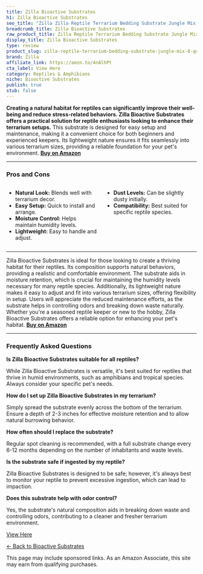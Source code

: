 ```yaml
---
title: Zilla Bioactive Substrates
h1: Zilla Bioactive Substrates
seo_title: "Zilla Zilla Reptile Terrarium Bedding Substrate Jungle Mix,\u2026"
breadcrumb_title: Zilla Bioactive Substrates
raw_product_title: Zilla Reptile Terrarium Bedding Substrate Jungle Mix, 8 Quart
display_title: Zilla Bioactive Substrates
type: review
product_slug: zilla-reptile-terrarium-bedding-substrate-jungle-mix-8-quart
brand: Zilla
affiliate_link: https://amzn.to/4nAlhPt
cta_label: View Here
category: Reptiles & Amphibians
niche: Bioactive Substrates
publish: true
stub: false
---
```


<div id="intro" class="full-width">
  <p><strong>Creating a natural habitat for reptiles can significantly improve their well-being and reduce stress-related behaviors. Zilla Bioactive Substrates offers a practical solution for reptile enthusiasts looking to enhance their terrarium setups.</strong> This substrate is designed for easy setup and maintenance, making it a convenient choice for both beginners and experienced keepers. Its lightweight nature ensures it fits seamlessly into various terrarium sizes, providing a reliable foundation for your pet's environment. <a href="https://amzn.to/4nAlhPt" rel="nofollow sponsored noopener" target="_blank"><strong>Buy on Amazon</strong></a></p>
</div>

<hr />
<h3 id="pros-cons">Pros and Cons</h3>
<div class="pc-grid" style="display:grid;grid-template-columns:1fr 1fr;gap:16px;">
  <ul>
    <li><strong>Natural Look:</strong> Blends well with terrarium decor.</li>
    <li><strong>Easy Setup:</strong> Quick to install and arrange.</li>
    <li><strong>Moisture Control:</strong> Helps maintain humidity levels.</li>
    <li><strong>Lightweight:</strong> Easy to handle and adjust.</li>
  </ul>
  <ul>
    <li><strong>Dust Levels:</strong> Can be slightly dusty initially.</li>
    <li><strong>Compatibility:</strong> Best suited for specific reptile species.</li>
  </ul>
</div>
<hr />

<div class="full-width">
  <p>Zilla Bioactive Substrates is ideal for those looking to create a thriving habitat for their reptiles. Its composition supports natural behaviors, providing a realistic and comfortable environment. The substrate aids in moisture retention, which is crucial for maintaining the humidity levels necessary for many reptile species. Additionally, its lightweight nature makes it easy to adjust and fit into various terrarium sizes, offering flexibility in setup. Users will appreciate the reduced maintenance efforts, as the substrate helps in controlling odors and breaking down waste naturally. Whether you're a seasoned reptile keeper or new to the hobby, Zilla Bioactive Substrates offers a reliable option for enhancing your pet's habitat. <a href="https://amzn.to/4nAlhPt" rel="nofollow sponsored noopener" target="_blank"><strong>Buy on Amazon</strong></a></p>
</div>

<hr />
<h3 id="faqs">Frequently Asked Questions</h3>

<p><strong>Is Zilla Bioactive Substrates suitable for all reptiles?</strong></p>
<p>While Zilla Bioactive Substrates is versatile, it's best suited for reptiles that thrive in humid environments, such as amphibians and tropical species. Always consider your specific pet's needs.</p>

<p><strong>How do I set up Zilla Bioactive Substrates in my terrarium?</strong></p>
<p>Simply spread the substrate evenly across the bottom of the terrarium. Ensure a depth of 2-3 inches for effective moisture retention and to allow natural burrowing behavior.</p>

<p><strong>How often should I replace the substrate?</strong></p>
<p>Regular spot cleaning is recommended, with a full substrate change every 6-12 months depending on the number of inhabitants and waste levels.</p>

<p><strong>Is the substrate safe if ingested by my reptile?</strong></p>
<p>Zilla Bioactive Substrates is designed to be safe; however, it's always best to monitor your reptile to prevent excessive ingestion, which can lead to impaction.</p>

<p><strong>Does this substrate help with odor control?</strong></p>
<p>Yes, the substrate's natural composition aids in breaking down waste and controlling odors, contributing to a cleaner and fresher terrarium environment.</p>
<p><a class="btn" href="https://amzn.to/4nAlhPt" target="_blank" rel="nofollow sponsored noopener">View Here</a></p>
<p><a href="/roundups/reptiles-amphibians/bioactive-substrates/">← Back to Bioactive Substrates</a></p>
<aside class="disclosure">This page may include sponsored links. As an Amazon Associate, this site may earn from qualifying purchases.</aside>
